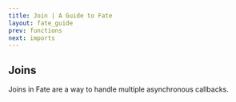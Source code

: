 ```yaml
---
title: Join | A Guide to Fate
layout: fate_guide
prev: functions
next: imports
---
```

## Joins
Joins in Fate are a way to handle multiple asynchronous callbacks.
